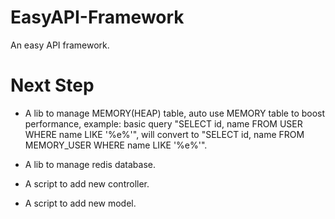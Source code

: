 # EasyAPI-Framework
An easy API framework.

# Next Step
- A lib to manage MEMORY(HEAP) table, auto use MEMORY table to boost performance, example: basic query "SELECT id, name FROM USER WHERE name LIKE '%e%'", will convert to "SELECT id, name FROM MEMORY_USER WHERE name LIKE '%e%'".

- A lib to manage redis database.

- A script to add new controller.

- A script to add new model.
